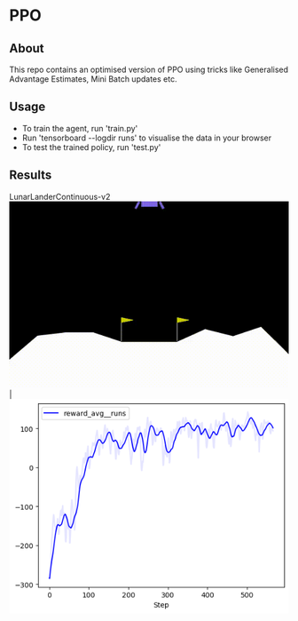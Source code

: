 # PPO

## About

This repo contains an optimised version of PPO using tricks like Generalised Advantage Estimates, Mini Batch updates etc.

## Usage

- To train the agent, run 'train.py'
- Run 'tensorboard --logdir runs' to visualise the data in your browser
- To test the trained policy, run 'test.py'

## Results

LunarLanderContinuous-v2  
![](https://github.com/Manaro-Alpha/PPO_PyTorch/blob/main/GIFs/rl-video-LunarLanderContinuous-v2-episode-1000%20.gif) | ![](https://github.com/Manaro-Alpha/PPO_PyTorch/blob/main/Plot_Graphs/output.png)

